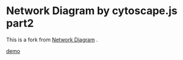 # Network Diagram by cytoscape.js part2

This is a fork from [Network Diagram](https://github.com/takamitsu-iida/network-diagram) .


[demo](https://takamitsu-iida.github.io/network-diagram2/)
